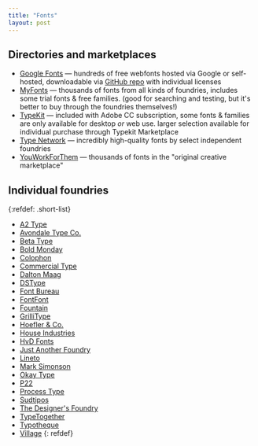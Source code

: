 ```yaml
---
title: "Fonts"
layout: post
---
```


## Directories and marketplaces
- [Google Fonts](https://fonts.google.com/) — hundreds of free webfonts hosted via Google or self-hosted, downloadable via [GitHub repo](https://github.com/google/fonts) with individual licenses
- [MyFonts](http://myfonts.com) — thousands of fonts from all kinds of foundries, includes some trial fonts & free families. (good for searching and testing, but it's better to buy through the foundries themselves!)
- [TypeKit](https://typekit.com/) — included with Adobe CC subscription, some fonts & families are only available for desktop _or_ web use. larger selection available for individual purchase through Typekit Marketplace
- [Type Network](http://www.typenetwork.com/) — incredibly high-quality fonts by select independent foundries
- [YouWorkForThem](https://www.youworkforthem.com/fonts/) — thousands of fonts in the "original creative marketplace"

##  Individual foundries
{:refdef: .short-list}
- [A2 Type](http://www.a2-type.co.uk/)
- [Avondale Type Co.](https://avondaletypeco.com/)
- [Beta Type](http://betatype.com/)
- [Bold Monday](https://www.boldmonday.com/)
- [Colophon](http://www.colophon-foundry.org/)
- [Commercial Type](https://commercialtype.com/)
- [Dalton Maag](https://www.daltonmaag.com/)
- [DSType](http://www.dstype.com/)
- [Font Bureau](http://fontbureau.typenetwork.com/)
- [FontFont](https://www.fontfont.com/)
- [Fountain](http://www.fountaintype.com/)
- [GrilliType](https://www.grillitype.com/)
- [Hoefler & Co.](http://www.typography.com/)
- [House Industries](http://www.houseind.com/)
- [HvD Fonts](http://www.hvdfonts.com/)
- [Just Another Foundry](http://justanotherfoundry.com/)
- [Lineto](https://lineto.com/)
- [Mark Simonson](https://www.marksimonson.com/)
- [Okay Type](https://okaytype.com/)
- [P22](https://www.p22.com/)
- [Process Type](https://processtypefoundry.com/fonts/)
- [Sudtipos](http://www.sudtipos.com/)
- [The Designer's Foundry](http://thedesignersfoundry.com)
- [TypeTogether](http://www.type-together.com/)
- [Typotheque](https://www.typotheque.com/)
- [Village](https://vllg.com/)
{: refdef}
